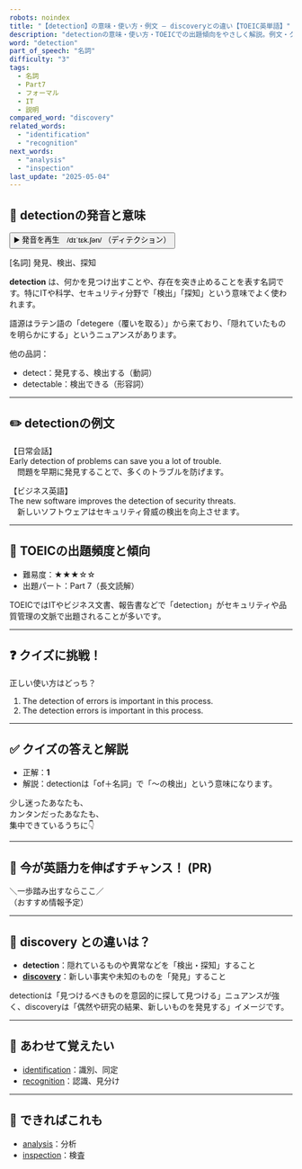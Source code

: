```yaml
---
robots: noindex
title: "【detection】の意味・使い方・例文 ― discoveryとの違い【TOEIC英単語】"
description: "detectionの意味・使い方・TOEICでの出題傾向をやさしく解説。例文・クイズ付きでdiscoveryとの違いもわかりやすく学べます。"
word: "detection"
part_of_speech: "名詞"
difficulty: "3"
tags:
  - 名詞
  - Part7
  - フォーマル
  - IT
  - 説明
compared_word: "discovery"
related_words:
  - "identification"
  - "recognition"
next_words:
  - "analysis"
  - "inspection"
last_update: "2025-05-04"
---
```


## 🔰 detectionの発音と意味

<button class="play-audio" onclick="playTTS('detection')">
  <span class="play-audio-main">
    ▶️ 発音を再生　/dɪˈtɛk.ʃən/
  </span>
  <span class="play-audio-sub">
    （ディテクション）
  </span>
</button>

[名詞] 発見、検出、探知

**detection** は、何かを見つけ出すことや、存在を突き止めることを表す名詞です。特にITや科学、セキュリティ分野で「検出」「探知」という意味でよく使われます。

語源はラテン語の「detegere（覆いを取る）」から来ており、「隠れていたものを明らかにする」というニュアンスがあります。

他の品詞：  
- detect：発見する、検出する（動詞）
- detectable：検出できる（形容詞）

---

## ✏️ detectionの例文

【日常会話】  
Early detection of problems can save you a lot of trouble.  
　問題を早期に発見することで、多くのトラブルを防げます。

【ビジネス英語】  
The new software improves the detection of security threats.  
　新しいソフトウェアはセキュリティ脅威の検出を向上させます。

---

## 🎯 TOEICの出題頻度と傾向

- 難易度：★★★☆☆
- 出題パート：Part 7（長文読解）

TOEICではITやビジネス文書、報告書などで「detection」がセキュリティや品質管理の文脈で出題されることが多いです。

---

## ❓ クイズに挑戦！

正しい使い方はどっち？

1. The detection of errors is important in this process.  
2. The detection errors is important in this process.

---

## ✅ クイズの答えと解説

- 正解：**1**
- 解説：detectionは「of＋名詞」で「～の検出」という意味になります。

少し迷ったあなたも、  
カンタンだったあなたも、  
集中できているうちに👇️

---

## 🚀 今が英語力を伸ばすチャンス！ (PR)

<div class="info-center">
＼一歩踏み出すならここ／<br>  
（おすすめ情報予定）
</div>

---

## 🤔  discovery との違いは？

- **detection**：隠れているものや異常などを「検出・探知」すること
- **[discovery](/word/discovery)**：新しい事実や未知のものを「発見」すること

detectionは「見つけるべきものを意図的に探して見つける」ニュアンスが強く、discoveryは「偶然や研究の結果、新しいものを発見する」イメージです。

---

## 🧩 あわせて覚えたい

- [identification](/word/identification)：識別、同定
- [recognition](/word/recognition)：認識、見分け

---

## 📖 できればこれも

- [analysis](/word/analysis)：分析
- [inspection](/word/inspection)：検査

<!-- cvid: aid38_bid20 -->
